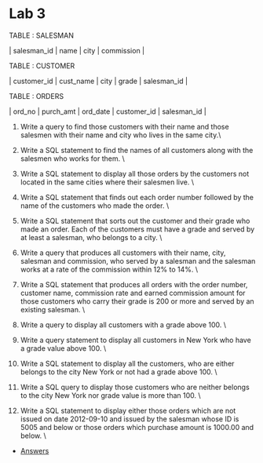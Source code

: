 # Lab 3

TABLE : SALESMAN

| salesman_id | name | city | commission |

TABLE : CUSTOMER

| customer_id | cust_name | city | grade | salesman_id |

TABLE : ORDERS

| ord_no | purch_amt | ord_date | customer_id | salesman_id |

1. Write a query to find those customers with their name and those salesmen with their name and city who lives in the same city.\

2. Write a SQL statement to find the names of all customers along with the salesmen who works for them. \

3. Write a SQL statement to display all those orders by the customers not located in the same cities where their salesmen live. \

4. Write a SQL statement that finds out each order number followed by the name of the customers who made the order. \

5. Write a SQL statement that sorts out the customer and their grade who made an order. Each of the customers must have a grade and served by at least a salesman, who belongs to a city. \

6. Write a query that produces all customers with their name, city, salesman and commission, who served by a salesman and the salesman works at a rate of the commission within 12% to 14%. \

7. Write a SQL statement that produces all orders with the order number, customer name, commission rate and earned commission amount for those customers who carry their grade is 200 or more and served by an existing salesman. \

8. Write a query to display all customers with a grade above 100. \

9. Write a query statement to display all customers in New York who have a grade value above 100. \

10. Write a SQL statement to display all the customers, who are either belongs to the city New York or not had a grade above 100. \

11. Write a SQL query to display those customers who are neither belongs to the city New York nor grade value is more than 100. \

12. Write a SQL statement to display either those orders which are not issued on date 2012-09-10 and issued by the salesman whose ID is 5005 and below or those orders which purchase amount is 1000.00 and below. \

- [Answers](queries.sql)